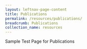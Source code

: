 ```yaml
---
layout: leftnav-page-content
title: Publications
permalink: /resources/publications/
breadcrumb: Publications
collection_name: resources
---
```


Sample Test Page for Publications
